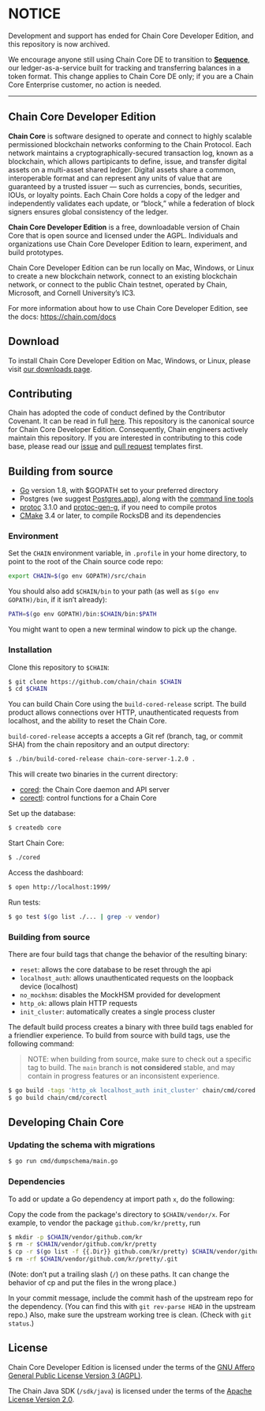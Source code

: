 # NOTICE

Development and support has ended for Chain Core Developer Edition, and this repository is now archived.

We encourage anyone still using Chain Core DE to transition to **[Sequence](https://seq.com)**, our ledger-as-a-service built for tracking and transferring balances in a token format. This change applies to Chain Core DE only; if you are a Chain Core Enterprise customer, no action is needed.

---

## Chain Core Developer Edition

**Chain Core** is software designed to operate and connect to highly scalable permissioned blockchain networks conforming to the Chain Protocol. Each network maintains a cryptographically-secured transaction log, known as a blockchain, which allows partipicants to define, issue, and transfer digital assets on a multi-asset shared ledger. Digital assets share a common, interoperable format and can represent any units of value that are guaranteed by a trusted issuer — such as currencies, bonds, securities, IOUs, or loyalty points. Each Chain Core holds a copy of the ledger and independently validates each update, or “block,” while a federation of block signers ensures global consistency of the ledger.

**Chain Core Developer Edition** is a free, downloadable version of Chain Core that is open source and licensed under the AGPL. Individuals and organizations use Chain Core Developer Edition to learn, experiment, and build prototypes.

Chain Core Developer Edition can be run locally on Mac, Windows, or Linux to create a new blockchain network, connect to an existing blockchain network, or connect to the public Chain testnet, operated by Chain, Microsoft, and Cornell University’s IC3.

For more information about how to use Chain Core Developer Edition, see the docs: https://chain.com/docs

## Download

To install Chain Core Developer Edition on Mac, Windows, or Linux, please visit [our downloads page](https://chain.com/docs/core/get-started/install).

## Contributing

Chain has adopted the code of conduct defined by the Contributor Covenant. It can be read in full [here](https://github.com/chain/chain/blob/main/CODE_OF_CONDUCT.md).
This repository is the canonical source for Chain Core Developer Edition. Consequently, Chain engineers actively maintain this repository.
If you are interested in contributing to this code base, please read our [issue](https://github.com/chain/chain/blob/main/.github/ISSUE_TEMPLATE.md) and [pull request](https://github.com/chain/chain/blob/main/.github/PULL_REQUEST_TEMPLATE.md) templates first.

## Building from source

* [Go](https://golang.org/doc/install) version 1.8, with $GOPATH set to your
  preferred directory
* Postgres (we suggest [Postgres.app](http://postgresapp.com/)),
  along with the [command line tools](http://postgresapp.com/documentation/cli-tools.html)
* [protoc](https://github.com/google/protobuf#protocol-compiler-installation) 3.1.0 and
  [protoc-gen-g](https://github.com/golang/protobuf/protoc-gen-go), if you need to compile protos
* [CMake](https://cmake.org/) 3.4 or later, to compile RocksDB and its dependencies

### Environment

Set the `CHAIN` environment variable, in `.profile` in your home
directory, to point to the root of the Chain source code repo:

```sh
export CHAIN=$(go env GOPATH)/src/chain
```

You should also add `$CHAIN/bin` to your path (as well as
`$(go env GOPATH)/bin`, if it isn’t already):

```sh
PATH=$(go env GOPATH)/bin:$CHAIN/bin:$PATH
```

You might want to open a new terminal window to pick up the change.

### Installation

Clone this repository to `$CHAIN`:

```sh
$ git clone https://github.com/chain/chain $CHAIN
$ cd $CHAIN
```

You can build Chain Core using the `build-cored-release` script.
The build product allows connections over HTTP, unauthenticated
requests from localhost, and the ability to reset the Chain Core.

`build-cored-release` accepts a accepts a Git ref (branch, tag, or commit SHA)
from the chain repository and an output directory:

```sh
$ ./bin/build-cored-release chain-core-server-1.2.0 .
```

This will create two binaries in the current directory:

* [cored](https://chain.com/docs/core/reference/cored): the Chain Core daemon and API server
* [corectl](https://chain.com/docs/core/reference/corectl): control functions for a Chain Core

Set up the database:

```sh
$ createdb core
```

Start Chain Core:

```sh
$ ./cored
```

Access the dashboard:

```sh
$ open http://localhost:1999/
```

Run tests:

```sh
$ go test $(go list ./... | grep -v vendor)
```

### Building from source

There are four build tags that change the behavior of the resulting binary:

* `reset`: allows the core database to be reset through the api
* `localhost_auth`: allows unauthenticated requests on the loopback device (localhost)
* `no_mockhsm`: disables the MockHSM provided for development
* `http_ok`: allows plain HTTP requests
* `init_cluster`: automatically creates a single process cluster

The default build process creates a binary with three build tags enabled for a
friendlier experience. To build from source with build tags, use the following
command:

> NOTE: when building from source, make sure to check out a specific
> tag to build. The `main` branch is **not considered** stable, and may
> contain in progress features or an inconsistent experience.

```sh
$ go build -tags 'http_ok localhost_auth init_cluster' chain/cmd/cored
$ go build chain/cmd/corectl
```

## Developing Chain Core

### Updating the schema with migrations

```sh
$ go run cmd/dumpschema/main.go
```

### Dependencies

To add or update a Go dependency at import path `x`, do the following:

Copy the code from the package's directory
to `$CHAIN/vendor/x`. For example, to vendor the package
`github.com/kr/pretty`, run

```sh
$ mkdir -p $CHAIN/vendor/github.com/kr
$ rm -r $CHAIN/vendor/github.com/kr/pretty
$ cp -r $(go list -f {{.Dir}} github.com/kr/pretty) $CHAIN/vendor/github.com/kr/pretty
$ rm -rf $CHAIN/vendor/github.com/kr/pretty/.git
```

(Note: don’t put a trailing slash (`/`) on these paths.
It can change the behavior of cp and put the files
in the wrong place.)

In your commit message, include the commit hash of the upstream repo
for the dependency. (You can find this with `git rev-parse HEAD` in
the upstream repo.) Also, make sure the upstream working tree is clean.
(Check with `git status`.)

## License

Chain Core Developer Edition is licensed under the terms of the [GNU
Affero General Public License Version 3 (AGPL)](LICENSE).

The Chain Java SDK (`/sdk/java`) is licensed under the terms of the
[Apache License Version 2.0](sdk/java/LICENSE).
